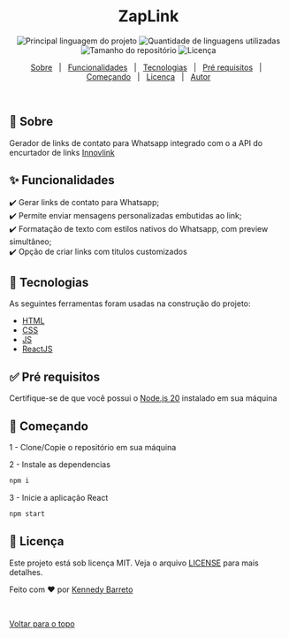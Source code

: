 <div align="center" id="top"> 
</div>

<h1 align="center"> ZapLink
 </h1>

<p align="center">
  <img alt="Principal linguagem do projeto" src="https://img.shields.io/github/languages/top/KennedyBarreto/zaplink?color=af0fff">

  <img alt="Quantidade de linguagens utilizadas" src="https://img.shields.io/github/languages/count/KennedyBarreto/zaplink?color=af0fff">

  <img alt="Tamanho do repositório" src="https://img.shields.io/github/repo-size/KennedyBarreto/zaplink?color=af0fff">

  <img alt="Licença" src="https://img.shields.io/github/license/KennedyBarreto/zaplink?color=af0fff">



</p>



<p align="center">
  <a href="#dart-sobre">Sobre</a> &#xa0; | &#xa0; 
  <a href="#sparkles-funcionalidades">Funcionalidades</a> &#xa0; | &#xa0;
  <a href="#rocket-tecnologias">Tecnologias</a> &#xa0; | &#xa0;
  <a href="#white_check_mark-pré-requisitos">Pré requisitos</a> &#xa0; | &#xa0;
  <a href="#checkered_flag-começando">Começando</a> &#xa0; | &#xa0;
  <a href="#memo-licença">Licença</a> &#xa0; | &#xa0;
  <a href="https://github.com/KennedyBarreto" target="_blank">Autor</a>
</p>

<br>

## :dart: Sobre ##

Gerador de links de contato para Whatsapp integrado com o a API do encurtador de links <a href="https://innovlink.click/" target="_blank"> Innovlink </a>

## :sparkles: Funcionalidades ##

:heavy_check_mark: Gerar links de contato para Whatsapp; <br>
:heavy_check_mark: Permite enviar mensagens personalizadas embutidas ao link; <br>
:heavy_check_mark: Formatação de texto com estilos nativos do Whatsapp, com preview simultâneo;<br>
:heavy_check_mark: Opção de criar links com titulos customizados<br>



## :rocket: Tecnologias ##

As seguintes ferramentas foram usadas na construção do projeto:

- [HTML](https://developer.mozilla.org/pt-BR/docs/Web/HTML)
- [CSS](https://developer.mozilla.org/pt-BR/docs/Web/CSS)
- [JS](https://developer.mozilla.org/pt-BR/docs/Web/JavaScript)
- [ReactJS](https://react.dev/)


## :white_check_mark: Pré requisitos ##

Certifique-se de que você possui o <a href="https://nodejs.org/en">Node.js 20</a> instalado
em sua máquina

## :checkered_flag: Começando ##

1 - Clone/Copie o repositório em sua máquina

2 - Instale as dependencias
```bash
npm i
```
3 - Inicie a aplicação React
```bash
npm start
```

## :memo: Licença ##

Este projeto está sob licença MIT. Veja o arquivo [LICENSE](LICENSE.md) para mais detalhes.


Feito com :heart: por <a href="https://github.com/KennedyBarreto" target="_blank">Kennedy Barreto</a>

&#xa0;

<a href="#top">Voltar para o topo</a>
